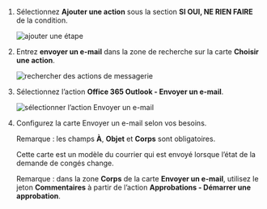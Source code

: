 1. Sélectionnez **Ajouter une action** sous la section **SI OUI, NE RIEN FAIRE** de la condition.
   
    ![ajouter une étape](includes/media/modern-approvals/add-action-after-condition.png)
2. Entrez **envoyer un e-mail** dans la zone de recherche sur la carte **Choisir une action**.
   
    ![rechercher des actions de messagerie](includes/media/modern-approvals/search-send-email-yes.png)
3. Sélectionnez l’action **Office 365 Outlook - Envoyer un e-mail**.
   
    ![sélectionner l’action Envoyer un e-mail](includes/media/modern-approvals/select-send-email-yes.png)
4. Configurez la carte Envoyer un e-mail selon vos besoins.
   
     Remarque : les champs **À**, **Objet** et **Corps** sont obligatoires.
   
     Cette carte est un modèle du courrier qui est envoyé lorsque l’état de la demande de congés change.
   
     Remarque : dans la zone **Corps** de la carte **Envoyer un e-mail**, utilisez le jeton **Commentaires** à partir de l’action **Approbations - Démarrer une approbation**.

